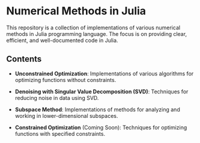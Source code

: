 # Numerical Methods in Julia

This repository is a collection of implementations of various numerical methods in Julia programming language. The focus is on providing clear, efficient, and well-documented code in Julia.

## Contents

- **Unconstrained Optimization**: Implementations of various algorithms for optimizing functions without constraints.
  
- **Denoising with Singular Value Decomposition (SVD)**: Techniques for reducing noise in data using SVD.
  
- **Subspace Method**: Implementations of methods for analyzing and working in lower-dimensional subspaces.

- **Constrained Optimization** (Coming Soon): Techniques for optimizing functions with specified constraints.
